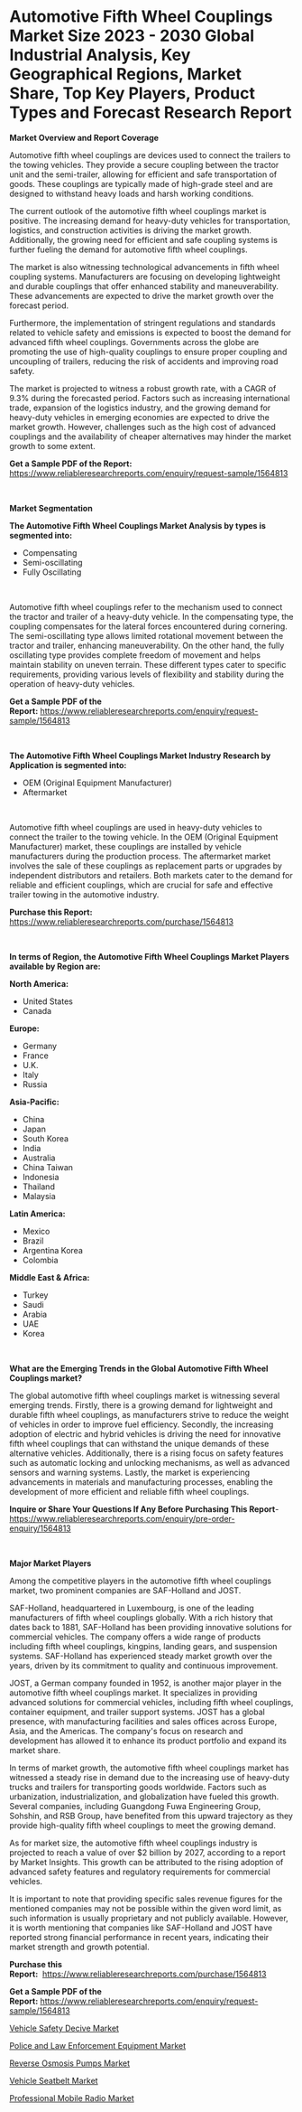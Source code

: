 <p><h1>Automotive Fifth Wheel Couplings Market Size 2023 - 2030 Global Industrial Analysis, Key Geographical Regions, Market Share, Top Key Players, Product Types and Forecast Research Report</h1></p><p><strong>Market Overview and Report Coverage</strong></p>
<p><p>Automotive fifth wheel couplings are devices used to connect the trailers to the towing vehicles. They provide a secure coupling between the tractor unit and the semi-trailer, allowing for efficient and safe transportation of goods. These couplings are typically made of high-grade steel and are designed to withstand heavy loads and harsh working conditions.</p><p>The current outlook of the automotive fifth wheel couplings market is positive. The increasing demand for heavy-duty vehicles for transportation, logistics, and construction activities is driving the market growth. Additionally, the growing need for efficient and safe coupling systems is further fueling the demand for automotive fifth wheel couplings.</p><p>The market is also witnessing technological advancements in fifth wheel coupling systems. Manufacturers are focusing on developing lightweight and durable couplings that offer enhanced stability and maneuverability. These advancements are expected to drive the market growth over the forecast period.</p><p>Furthermore, the implementation of stringent regulations and standards related to vehicle safety and emissions is expected to boost the demand for advanced fifth wheel couplings. Governments across the globe are promoting the use of high-quality couplings to ensure proper coupling and uncoupling of trailers, reducing the risk of accidents and improving road safety.</p><p>The market is projected to witness a robust growth rate, with a CAGR of 9.3% during the forecasted period. Factors such as increasing international trade, expansion of the logistics industry, and the growing demand for heavy-duty vehicles in emerging economies are expected to drive the market growth. However, challenges such as the high cost of advanced couplings and the availability of cheaper alternatives may hinder the market growth to some extent.</p></p>
<p><strong>Get a Sample PDF of the Report:</strong> <a href="https://www.reliableresearchreports.com/enquiry/request-sample/1564813">https://www.reliableresearchreports.com/enquiry/request-sample/1564813</a></p>
<p>&nbsp;</p>
<p><strong>Market Segmentation</strong></p>
<p><strong>The Automotive Fifth Wheel Couplings Market Analysis by types is segmented into:</strong></p>
<p><ul><li>Compensating</li><li>Semi-oscillating</li><li>Fully Oscillating</li></ul></p>
<p>&nbsp;</p>
<p><p>Automotive fifth wheel couplings refer to the mechanism used to connect the tractor and trailer of a heavy-duty vehicle. In the compensating type, the coupling compensates for the lateral forces encountered during cornering. The semi-oscillating type allows limited rotational movement between the tractor and trailer, enhancing maneuverability. On the other hand, the fully oscillating type provides complete freedom of movement and helps maintain stability on uneven terrain. These different types cater to specific requirements, providing various levels of flexibility and stability during the operation of heavy-duty vehicles.</p></p>
<p><strong>Get a Sample PDF of the Report:</strong>&nbsp;<a href="https://www.reliableresearchreports.com/enquiry/request-sample/1564813">https://www.reliableresearchreports.com/enquiry/request-sample/1564813</a></p>
<p>&nbsp;</p>
<p><strong>The Automotive Fifth Wheel Couplings Market Industry Research by Application is segmented into:</strong></p>
<p><ul><li>OEM (Original Equipment Manufacturer)</li><li>Aftermarket</li></ul></p>
<p>&nbsp;</p>
<p><p>Automotive fifth wheel couplings are used in heavy-duty vehicles to connect the trailer to the towing vehicle. In the OEM (Original Equipment Manufacturer) market, these couplings are installed by vehicle manufacturers during the production process. The aftermarket market involves the sale of these couplings as replacement parts or upgrades by independent distributors and retailers. Both markets cater to the demand for reliable and efficient couplings, which are crucial for safe and effective trailer towing in the automotive industry.</p></p>
<p><strong>Purchase this Report:</strong>&nbsp; <a href="https://www.reliableresearchreports.com/purchase/1564813">https://www.reliableresearchreports.com/purchase/1564813</a></p>
<p>&nbsp;</p>
<p><strong>In terms of Region, the Automotive Fifth Wheel Couplings Market Players available by Region are:</strong></p>
<p>
    <p> <strong> North America: </strong>
        <ul>
            <li>United States</li>
            <li>Canada</li>
        </ul>
        </p> 
    <p> <strong> Europe: </strong>
        <ul>
            <li>Germany</li>
            <li>France</li>
            <li>U.K.</li>
            <li>Italy</li>
            <li>Russia</li>
        </ul>
        </p> 
    <p> <strong> Asia-Pacific: </strong>
        <ul>
            <li>China</li>
            <li>Japan</li>
            <li>South Korea</li>
            <li>India</li>
            <li>Australia</li>
            <li>China Taiwan</li>
            <li>Indonesia</li>
            <li>Thailand</li>
            <li>Malaysia</li>
        </ul>
        </p> 
    <p> <strong> Latin America: </strong>
        <ul>
            <li>Mexico</li>
            <li>Brazil</li>
            <li>Argentina Korea</li>
            <li>Colombia</li>
        </ul>
        </p> 
    <p> <strong> Middle East & Africa: </strong>
        <ul>
            <li>Turkey</li>
            <li>Saudi</li>
            <li>Arabia</li>
            <li>UAE</li>
            <li>Korea</li>
        </ul>
    </p>
    </p>
<p>&nbsp;</p>
<p><strong>What are the Emerging Trends in the Global Automotive Fifth Wheel Couplings market?</strong></p>
<p><p>The global automotive fifth wheel couplings market is witnessing several emerging trends. Firstly, there is a growing demand for lightweight and durable fifth wheel couplings, as manufacturers strive to reduce the weight of vehicles in order to improve fuel efficiency. Secondly, the increasing adoption of electric and hybrid vehicles is driving the need for innovative fifth wheel couplings that can withstand the unique demands of these alternative vehicles. Additionally, there is a rising focus on safety features such as automatic locking and unlocking mechanisms, as well as advanced sensors and warning systems. Lastly, the market is experiencing advancements in materials and manufacturing processes, enabling the development of more efficient and reliable fifth wheel couplings.</p></p>
<p><strong>Inquire or Share Your Questions If Any Before Purchasing This Report</strong>- <a href="https://www.reliableresearchreports.com/enquiry/pre-order-enquiry/1564813">https://www.reliableresearchreports.com/enquiry/pre-order-enquiry/1564813</a></p>
<p>&nbsp;</p>
<p><strong>Major Market Players</strong></p>
<p><p>Among the competitive players in the automotive fifth wheel couplings market, two prominent companies are SAF-Holland and JOST. </p><p>SAF-Holland, headquartered in Luxembourg, is one of the leading manufacturers of fifth wheel couplings globally. With a rich history that dates back to 1881, SAF-Holland has been providing innovative solutions for commercial vehicles. The company offers a wide range of products including fifth wheel couplings, kingpins, landing gears, and suspension systems. SAF-Holland has experienced steady market growth over the years, driven by its commitment to quality and continuous improvement.</p><p>JOST, a German company founded in 1952, is another major player in the automotive fifth wheel couplings market. It specializes in providing advanced solutions for commercial vehicles, including fifth wheel couplings, container equipment, and trailer support systems. JOST has a global presence, with manufacturing facilities and sales offices across Europe, Asia, and the Americas. The company's focus on research and development has allowed it to enhance its product portfolio and expand its market share.</p><p>In terms of market growth, the automotive fifth wheel couplings market has witnessed a steady rise in demand due to the increasing use of heavy-duty trucks and trailers for transporting goods worldwide. Factors such as urbanization, industrialization, and globalization have fueled this growth. Several companies, including Guangdong Fuwa Engineering Group, Sohshin, and RSB Group, have benefited from this upward trajectory as they provide high-quality fifth wheel couplings to meet the growing demand.</p><p>As for market size, the automotive fifth wheel couplings industry is projected to reach a value of over $2 billion by 2027, according to a report by Market Insights. This growth can be attributed to the rising adoption of advanced safety features and regulatory requirements for commercial vehicles.</p><p>It is important to note that providing specific sales revenue figures for the mentioned companies may not be possible within the given word limit, as such information is usually proprietary and not publicly available. However, it is worth mentioning that companies like SAF-Holland and JOST have reported strong financial performance in recent years, indicating their market strength and growth potential.</p></p>
<p><strong>Purchase this Report:</strong>&nbsp;&nbsp;<a href="https://www.reliableresearchreports.com/purchase/1564813">https://www.reliableresearchreports.com/purchase/1564813</a></p>
<p></p>
<p><strong>Get a Sample PDF of the Report:</strong>&nbsp;<a href="https://www.reliableresearchreports.com/enquiry/request-sample/1564813">https://www.reliableresearchreports.com/enquiry/request-sample/1564813</a></p>
<p><p><a href="https://github.com/provorikovar/Market-Research-Report-List-1/blob/main/vehicle-safety-decive-market.md">Vehicle Safety Decive Market</a></p><p><a href="https://medium.com/@rosejohnson762014/police-and-law-enforcement-equipment-market-furnishes-information-on-market-share-market-trends-f745d50bcdb3">Police and Law Enforcement Equipment Market</a></p><p><a href="https://www.linkedin.com/pulse/reverse-osmosis-pumps-market-research-report-provides-thorough-gqw3e/">Reverse Osmosis Pumps Market</a></p><p><a href="https://github.com/aliciawhite5576/Market-Research-Report-List-1/blob/main/vehicle-seatbelt-market.md">Vehicle Seatbelt Market</a></p><p><a href="https://medium.com/@joanobrien1990/professional-mobile-radio-market-size-reveals-the-best-marketing-channels-in-global-industry-1845d776a3ea">Professional Mobile Radio Market</a></p></p>